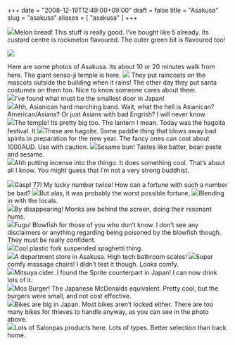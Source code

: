 +++
date = "2008-12-19T12:49:00+09:00"
draft = false
title = "Asakusa"
slug = "asakusa"
aliases = [
	"asakusa"
]
+++

![](/images/2010/10/dscf00581.jpg)Melon bread! This stuff is really good. I’ve bought like 5 already. Its custard centre is rockmelon flavoured. The outer green bit is flavoured too!  

![](/images/2010/10/dscf0041.jpg)

Here are some photos of Asakusa. Its about 10 or 20 minutes walk from here. The giant senso-ji temple is here.
![](/images/2010/10/dscf00341.jpg)
They put raincoats on the mascots outside the building when it rains! The other day they put santa costumes on them too. Nice to know someone cares about them.  
![](/images/2010/10/dscf00361.jpg)I’ve found what must be the smallest door in Japan!  
![](/images/2010/10/dscf00372.jpg)Ahh, Asianican hard marching band. Wait, what the hell is Asianican? American/Asians? Or just Asians with bad Engrish? I will never know.  
![](/images/2010/10/dscf0038.jpg)The temple! Its pretty big too. The lantern I mean. Today was the hagoita festival. It
![](http://www.sakura-hostel.co.jp/blog/images/hagoita%20001.jpg)These are hagoite. Some paddle thing that blows away bad spirits in preparation for the new year. The fancy ones can cost about 1000AUD. Use with caution.
![](/images/2010/10/dscf0041.jpg)Sesame bun! Tastes like batter, bean paste and sesame.  
![](/images/2010/10/dscf00421.jpg)Ahh putting incense into the thingo. It does something cool. That’s about all I know. You might guess that I’m not a very strong buddhist.  

![](/images/2010/10/dscf0044.jpg)Gasp! 77! My lucky number twice! How can a fortune with such a number be bad? 
![](/images/2010/10/dscf0045.jpg)But alas, it was probably the worst possible fortune.
![](/images/2010/10/dscf00461.jpg)Blending in with the locals.  
![](/images/2010/10/dscf00481.jpg)By disappearing! Monks are behind the screen, doing their resonant hums.  
![](/images/2010/10/dscf00501.jpg)Fugu! Blowfish for those of you who don’t know. I don’t see any disclaimers or anything regarding being poisoned by the blowfish though. They must be really confident.  
![](/images/2010/10/dscf0051.jpg)Cool plastic fork suspended spaghetti thing.  
![](/images/2010/10/dscf0052.jpg)A department store in Asakusa. High tech bathroom scales!
![](/images/2010/10/dscf00532.jpg)Super comfy msasage chairs! I didn’t test it though. Looks comfy.  
![](/images/2010/10/dscf00541.jpg)Mitsuya cider. I found the Sprite counterpart in Japan! I can now drink lots of it.  
![](/images/2010/10/dscf0055.jpg)Mos Burger! The Japanese McDonalds equivalent. Pretty cool, but the burgers were small, and not cost effective.  
![](/images/2010/10/dscf0056.jpg)Bikes are big in Japan. Most bikes aren’t locked either. There are too many bikes for thieves to handle anyway, as you can see in the photo above.  
![](/images/2010/10/dscf0057.jpg)Lots of Salonpas products here. Lots of types. Better selection than back home.
